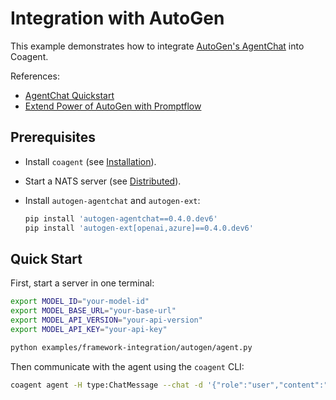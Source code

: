 # Integration with AutoGen

This example demonstrates how to integrate [AutoGen's AgentChat][1] into Coagent.

References:

- [AgentChat Quickstart][2]
- [Extend Power of AutoGen with Promptflow][3]


## Prerequisites

- Install `coagent` (see [Installation](../../README.md#installation)).
- Start a NATS server (see [Distributed](../../README.md#distributed)).
- Install `autogen-agentchat` and `autogen-ext`:

    ```bash
    pip install 'autogen-agentchat==0.4.0.dev6'
    pip install 'autogen-ext[openai,azure]==0.4.0.dev6'
    ```


## Quick Start

First, start a server in one terminal:

```bash
export MODEL_ID="your-model-id"
export MODEL_BASE_URL="your-base-url"
export MODEL_API_VERSION="your-api-version"
export MODEL_API_KEY="your-api-key"

python examples/framework-integration/autogen/agent.py
```

Then communicate with the agent using the `coagent` CLI:

```bash
coagent agent -H type:ChatMessage --chat -d '{"role":"user","content":"What is the weather like in Beijing?"}'
```


[1]: https://microsoft.github.io/autogen/0.4.0.dev6/user-guide/agentchat-user-guide/index.html
[2]: https://microsoft.github.io/autogen/0.4.0.dev6/user-guide/agentchat-user-guide/quickstart.html
[3]: https://techcommunity.microsoft.com/blog/azure-ai-services-blog/extend-power-of-autogen-with-promptflow/4113829
